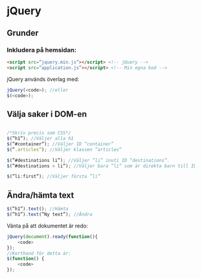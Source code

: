 # jQuery

## Grunder

### Inkludera på hemsidan:
```html
<script src=”jquery.min.js”></script> <!-- jQuery -->
<script src=”application.js”></script> <!-- Min egna kod -->
```

jQuery används överlag med:
```javascript
jQuery(<code>); //eller
$(<code>);
```
## Välja saker i DOM-en
```javascript

/*Skriv precis som CSS*/
$(”h1”); //Väljer alla h1
$(”#container”); //Väljer ID ”container”
$(”.articles”); //Väljer klassen ”articles”

$(”#destinations li”); //Väljer ”li” inuti ID ”destinations”.
$(”#destinations > li”); //Väljer bara ”li” som är direkta barn till ID ”destinations”.

$(”li:first”); //Väljer första ”li”
```

## Ändra/hämta text
```javascript
$(”h1”).text(); //Hämta
$(”h1”).text(”Ny text”); //Ändra
```

Vänta på att dokumentet är redo:
```javascript
jQuery(document).ready(function(){
	<code>
});
//Korthand för detta är:
$(function() {
	<code>
});
```
